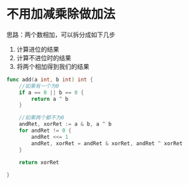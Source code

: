 # 不用加减乘除做加法



思路：两个数相加，可以拆分成如下几步

1. 计算进位的结果
2. 计算不进位时的结果
3. 将两个相加得到我们的结果



```go
func add(a int, b int) int {
	//如果有一个为0
    if a == 0 || b == 0 {
        return a ^ b
    }

	//如果两个都不为0
	andRet, xorRet := a & b, a ^ b
	for andRet != 0 {
		andRet <<= 1
		andRet, xorRet = andRet & xorRet, andRet ^ xorRet
	}

    return xorRet
    
}
```


